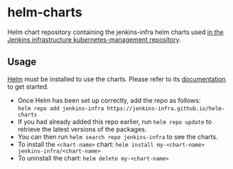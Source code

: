 # helm-charts

Helm chart repository containing the jenkins-infra helm charts used [in the Jenkins infrastructure kubernetes-management repository](https://github.com/jenkins-infra/kubernetes-management).

## Usage

[Helm](https://helm.sh) must be installed to use the charts.  Please refer to its [documentation](https://helm.sh/docs) to get started.

- Once Helm has been set up correctly, add the repo as follows:  
  `helm repo add jenkins-infra https://jenkins-infra.github.io/helm-charts`
- If you had already added this repo earlier, run `helm repo update` to retrieve the latest versions of the packages.
- You can then run `helm search repo jenkins-infra` to see the charts.
- To install the `<chart-name>` chart: `helm install my-<chart-name> jenkins-infra/<chart-name>`
- To uninstall the chart: `helm delete my-<chart-name>`

